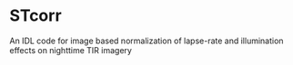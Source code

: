 # STcorr
An IDL code for image based normalization of lapse-rate and illumination effects on nighttime TIR imagery
